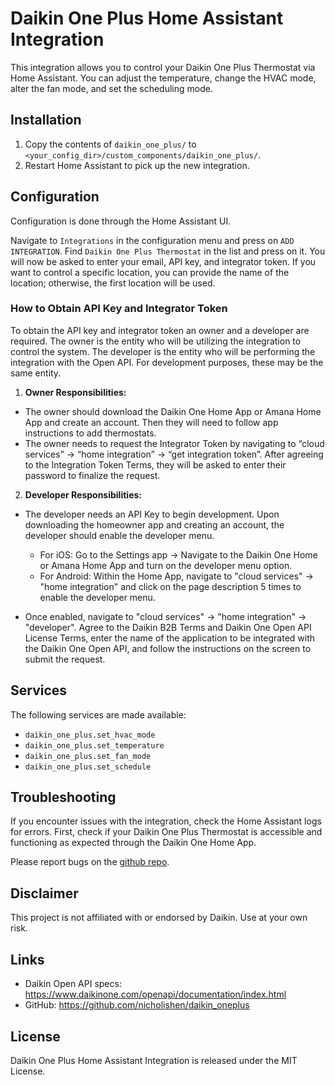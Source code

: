 # Daikin One Plus Home Assistant Integration

This integration allows you to control your Daikin One Plus Thermostat via Home Assistant. 
You can adjust the temperature, change the HVAC mode, alter the fan mode, and set the scheduling mode.

## Installation

1. Copy the contents of `daikin_one_plus/` to `<your_config_dir>/custom_components/daikin_one_plus/`.
2. Restart Home Assistant to pick up the new integration.

## Configuration

Configuration is done through the Home Assistant UI.

Navigate to `Integrations` in the configuration menu and press on `ADD INTEGRATION`. Find `Daikin One Plus Thermostat` in the list and press on it. You will now be asked to enter your email, API key, and integrator token. If you want to control a specific location, you can provide the name of the location; otherwise, the first location will be used.

### How to Obtain API Key and Integrator Token

To obtain the API key and integrator token an owner and a developer are required. The owner is the entity who will be utilizing the integration to control the system. The developer is the entity who will be performing the integration with the Open API. For development purposes, these may be the same entity.

1. **Owner Responsibilities:**
  - The owner should download the Daikin One Home App or Amana Home App and create an account. Then they will need to follow app instructions to add thermostats.
  - The owner needs to request the Integrator Token by navigating to “cloud services” -> “home integration” -> “get integration token”. After agreeing to the Integration Token Terms, they will be asked to enter their password to finalize the request.

2. **Developer Responsibilities:**
  - The developer needs an API Key to begin development. Upon downloading the homeowner app and creating an account, the developer should enable the developer menu. 
    - For iOS: Go to the Settings app -> Navigate to the Daikin One Home or Amana Home App and turn on the developer menu option.
    - For Android: Within the Home App, navigate to "cloud services" -> "home integration" and click on the page description 5 times to enable the developer menu.

  - Once enabled, navigate to "cloud services" -> "home integration" -> "developer". Agree to the Daikin B2B Terms and Daikin One Open API License Terms, enter the name of the application to be integrated with the Daikin One Open API, and follow the instructions on the screen to submit the request.

## Services

The following services are made available:

- `daikin_one_plus.set_hvac_mode`
- `daikin_one_plus.set_temperature`
- `daikin_one_plus.set_fan_mode`
- `daikin_one_plus.set_schedule`

## Troubleshooting

If you encounter issues with the integration, check the Home Assistant logs for errors. First, check if your Daikin One Plus Thermostat is accessible and functioning as expected through the Daikin One Home App.

Please report bugs on the [github repo](https://github.com/nicholishen/daikin_oneplus/issues).

## Disclaimer

This project is not affiliated with or endorsed by Daikin. Use at your own risk.

## Links

- Daikin Open API specs: https://www.daikinone.com/openapi/documentation/index.html
- GitHub: https://github.com/nicholishen/daikin_oneplus

## License

Daikin One Plus Home Assistant Integration is released under the MIT License.
